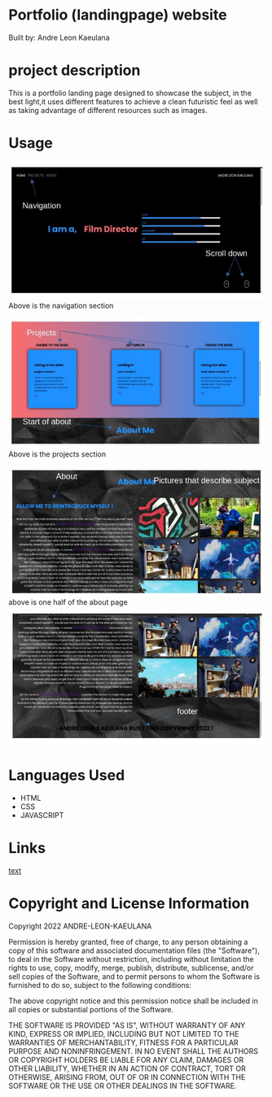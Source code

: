 
# Portfolio (landingpage) website

Built by: Andre Leon Kaeulana

# project description
This is a portfolio landing page designed to showcase the subject, in the best light,it uses different features to achieve a clean futuristic feel as well as taking advantage of different resources such as images.

# Usage
![navigation](cssfolder/images/official.jpg)
Above is the navigation section

![projects page](cssfolder/images/projects.jpg)
Above is the projects section

![about & footer](cssfolder/images/about.jpg)
above is one half of the about page 

![about & footer](cssfolder/images/aboutl.jpg)

# Languages Used
 * HTML
 * CSS
 * JAVASCRIPT

 # Links
[text](https://github.com/leonkae/portfolio-chainsaw.git)

# Copyright and License Information


Copyright 2022 ANDRE-LEON-KAEULANA

Permission is hereby granted, free of charge, to any person obtaining a copy of this software and associated documentation files (the "Software"), to deal in the Software without restriction, including without limitation the rights to use, copy, modify, merge, publish, distribute, sublicense, and/or sell copies of the Software, and to permit persons to whom the Software is furnished to do so, subject to the following conditions:

The above copyright notice and this permission notice shall be included in all copies or substantial portions of the Software.

THE SOFTWARE IS PROVIDED "AS IS", WITHOUT WARRANTY OF ANY KIND, EXPRESS OR IMPLIED, INCLUDING BUT NOT LIMITED TO THE WARRANTIES OF MERCHANTABILITY, FITNESS FOR A PARTICULAR PURPOSE AND NONINFRINGEMENT. IN NO EVENT SHALL THE AUTHORS OR COPYRIGHT HOLDERS BE LIABLE FOR ANY CLAIM, DAMAGES OR OTHER LIABILITY, WHETHER IN AN ACTION OF CONTRACT, TORT OR OTHERWISE, ARISING FROM, OUT OF OR IN CONNECTION WITH THE SOFTWARE OR THE USE OR OTHER DEALINGS IN THE SOFTWARE.